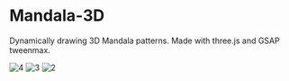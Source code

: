 # Mandala-3D
Dynamically drawing 3D Mandala patterns. Made with three.js and GSAP tweenmax.

![4](https://user-images.githubusercontent.com/28541613/36128913-fe0abe20-1064-11e8-8f6b-ffe2925ef5d1.png)
![3](https://user-images.githubusercontent.com/28541613/36128915-01bf89ec-1065-11e8-9004-685bf5f4a70a.png)
![2](https://user-images.githubusercontent.com/28541613/36128918-043c32c4-1065-11e8-9750-20d8c08c8b77.png)
